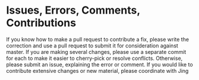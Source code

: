 # Issues, Errors, Comments, Contributions

If you know how to make a pull request to contribute a fix, please write the correction and use a pull request to submit it for consideration against master.
If you are making several changes, please use a separate commit for each to make it easier to cherry-pick or resolve conflicts. 
Otherwise, please submit an issue, explaining the error or comment. 
If you would like to contribute extensive changes or new material, please coordinate with Jing 
